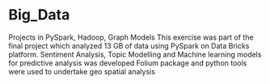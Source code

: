 # Big_Data
Projects in PySpark, Hadoop, Graph Models
This exercise was part of the final project which analyzed 13 GB of data using PySpark on Data Bricks platform. 
Sentiment Analysis, Topic Modelling and Machine learning models for predictive analysis was developed
Folium package and python tools were used to undertake geo spatial analysis

